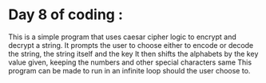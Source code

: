 # Day 8 of coding : 

This is a simple program that uses caesar cipher logic to encrypt and decrypt a string. 
It prompts the user to choose either to encode or decode the string, the string itself and the key
It then shifts the alphabets by the key value given, keeping the numbers and other special characters same 
This program can be made to run in an infinite loop should the user choose to.
